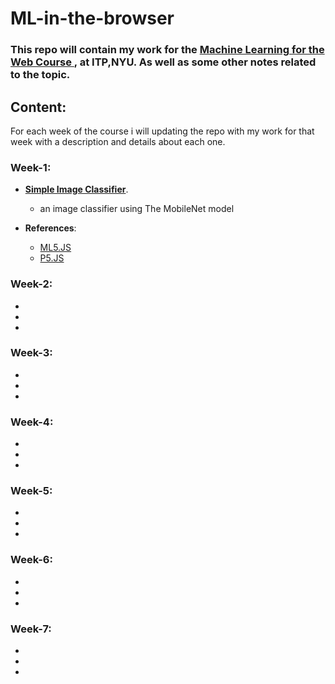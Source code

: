 # __ML-in-the-browser__

 ### This repo will contain my work for the [Machine Learning for the Web Course ](https://github.com/yining1023/machine-learning-for-the-web), at ITP,NYU. As well as some other notes related to the topic.



 ## Content:
 For each week of the course i will updating the repo with my work for that week with a description and details about each one.

 ### Week-1:
-  [__Simple Image Classifier__](https://github.com/OmarTahoun/ML-in-the-browser/tree/master/Week-1/basic-image-classifier).
    - an image classifier using The MobileNet model

- __References__:
  - [ML5.JS](https://ml5js.org/docs/getting-started)
  - [P5.JS](https://p5js.org/)

 ### Week-2:
 -
 -
 -

 ### Week-3:
 -
 -
 -

 ### Week-4:
 -
 -
 -

 ### Week-5:
 -
 -
 -

 ### Week-6:
 -
 -
 -

 ### Week-7:
 -
 -
 -
